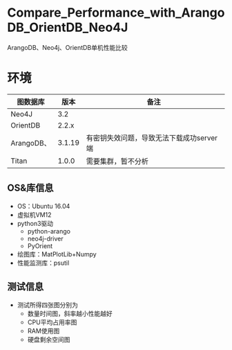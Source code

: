 # Compare_Performance_with_ArangoDB_OrientDB_Neo4J
ArangoDB、Neo4j、OrientDB单机性能比较


# 环境
| 图数据库      | 版本     | 备注                      |
| --------- | ------ | ----------------------- |
| Neo4J     | 3.2    |                         |
| OrientDB  | 2.2.x  |                         |
| ArangoDB、 | 3.1.19 | 有密钥失效问题，导致无法下载成功server端 |
| Titan     | 1.0.0  | 需要集群，暂不分析               |

## OS&库信息

- OS：Ubuntu 16.04
- 虚拟机VM12
- python3驱动
  - python-arango
  - neo4j-driver
  - PyOrient
- 绘图库：MatPlotLib+Numpy
- 性能监测库：psutil


## 测试信息

- 测试所得四张图分别为
  - 数量时间图，斜率越小性能越好
  - CPU平均占用率图
  - RAM使用图
  - 硬盘剩余空间图
